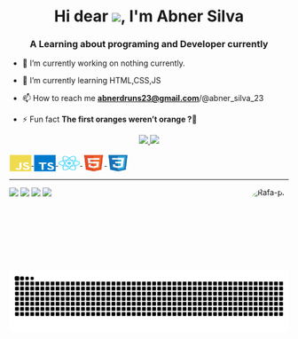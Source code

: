 
<h1 align="center">Hi dear <img src="https://raw.githubusercontent.com/kaueMarques/kaueMarques/master/hi.gif" width="30px">, I'm Abner Silva</h1>
<h3 align="center">A Learning about programing and Developer currently</h3>

- 🔭 I’m currently working on nothing currently.

- 🌱 I’m currently learning HTML,CSS,JS

- 📫 How to reach me **abnerdruns23@gmail.com**/@abner_silva_23

- ⚡ Fun fact  **The first oranges weren’t orange ?🤔**

<div  align="center" >
  <a href="https://github.com/Abner-Silva">
  <img height="150em" src="https://github-readme-stats.vercel.app/api?username=Abner-Silva&show_icons=true&theme=dracula&include_all_commits=true&count_private=true"/>
  <img height="150em" src="https://github-readme-stats.vercel.app/api/top-langs/?username=Abner-Silva&layout=compact&langs_count=7&theme=dracula"/>
</div>
  
  <div style="display: inline_block"><br>
  <img align="center" alt="Rafa-Js" height="30" width="40" src="https://raw.githubusercontent.com/devicons/devicon/master/icons/javascript/javascript-plain.svg">
  <img align="center" alt="Rafa-Ts" height="30" width="40" src="https://raw.githubusercontent.com/devicons/devicon/master/icons/typescript/typescript-plain.svg">
  <img align="center" alt="Rafa-React" height="30" width="40" src="https://raw.githubusercontent.com/devicons/devicon/master/icons/react/react-original.svg">
  <img align="center" alt="Rafa-HTML" height="30" width="40" src="https://raw.githubusercontent.com/devicons/devicon/master/icons/html5/html5-original.svg">
  <img align="center" alt="Rafa-CSS" height="30" width="40" src="https://raw.githubusercontent.com/devicons/devicon/master/icons/css3/css3-original.svg">
</div>
  
  <hr></hr>
  
  <div> 
  <a href="https://www.youtube.com/channel/UC_-uuuZbY0AAt9CViNzvc-Q" target="_blank"><img src="https://img.shields.io/badge/YouTube-FF0000?style=for-the-badge&logo=youtube&logoColor=white" target="_blank"></a>
  <a href="https://instagram.com/rafaballerini" target="_blank"><img src="https://img.shields.io/badge/-Instagram-%23E4405F?style=for-the-badge&logo=instagram&logoColor=white" target="_blank"></a>
 <a href="https://discord.gg/pDbY76q8Qf" target="_blank"><img src="https://img.shields.io/badge/Discord-7289DA?style=for-the-badge&logo=discord&logoColor=white" target="_blank"></a> 
  <a href = "mailto:contatorafaballerini@gmail.com"><img src="https://img.shields.io/badge/-Gmail-%23333?style=for-the-badge&logo=gmail&logoColor=white" target="_blank"></a>
 <img align="right" alt="Rafa-pic" height="150" style="border-radius:50px;" src="https://preview.redd.it/19sppwhf4zv41.jpg?auto=webp&s=5f9cab89dd1ccbdae1702ab20c89629712a0cc09">
</div>
 
  ![Snake animation](https://github.com/Abner-Silva/Abner-Silva/blob/output/github-contribution-grid-snake.svg)
 
</div>




<!--<img src="https://github-readme-stats.vercel.app/api?username=maykbrito&show_icons=true" alt="maykbrito"/> -->


<!---### Oiii!!/Hello!!👋

- 🔭 I’m currently working on nothing currently.
- 🌱 I’m currently learning HTML,CSS,JS
- 🤔 I’m looking for help with JS/Java/C#
- 📫 How to reach me: @abner_silva_23--->
